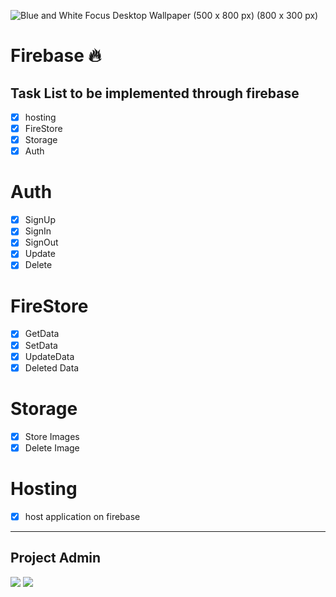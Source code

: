![Blue and White Focus Desktop Wallpaper (500 x 800 px) (800 x 300 px)](https://user-images.githubusercontent.com/76155456/154799110-503dfb77-fce0-4e91-bc04-67bb56aa7d24.png)


# Firebase 🔥

## Task List to be implemented through firebase

- [x] hosting
- [x] FireStore
- [x] Storage
- [x] Auth

<!--  -->

# Auth

- [x] SignUp
- [x] SignIn
- [x] SignOut
- [x] Update
- [x] Delete

# FireStore

- [x] GetData
- [x] SetData
- [x] UpdateData
- [x] Deleted Data

# Storage

- [x] Store Images
- [x] Delete Image

# Hosting

- [x] host application on firebase

---

## Project Admin 

[<img src="https://avatars.githubusercontent.com/pulkit-30?size=50"/>](https://gthub.com/pulkit-30)
[<img src="https://avatars.githubusercontent.com/theyashgrover?size=50"/>](https://gthub.com/theyashgrover)
